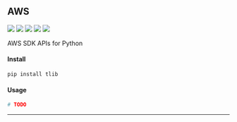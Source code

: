 ## **AWS**
[![](https://img.shields.io/badge/Project-AWS-yellow.svg)]()
[![](https://img.shields.io/badge/Python-2.7-green.svg)]()
[![](https://img.shields.io/badge/Python-3.6-green.svg)]()
[![](https://img.shields.io/badge/Email-tao.xu2008@outlook.com-red.svg)]()
[![](https://img.shields.io/badge/Blog-https://txu2008.github.io-red.svg)][1]

AWS SDK APIs for Python

#### Install
    pip install tlib

#### Usage
```python
# TODO
```


***
[1]: https://txu2008.github.io